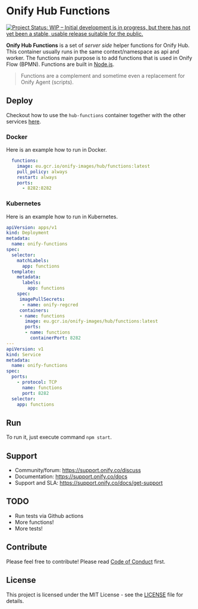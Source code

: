 # Onify Hub Functions

[![Project Status: WIP – Initial development is in progress, but there has not yet been a stable, usable release suitable for the public.](https://www.repostatus.org/badges/latest/wip.svg)](https://www.repostatus.org/#wip)

**Onify Hub Functions** is a set of _server side_ helper functions for Onify Hub. This container usually runs in the same context/namespace as api and worker. The functions main purpose is to add functions that is used in Onify Flow (BPMN). Functions are built in [Node.js](https://nodejs.org/).

> Functions are a complement and sometime even a replacement for Onify Agent (scripts).

## Deploy

Checkout how to use the `hub-functions` container together with the other services [here](https://github.com/onify/install/blob/default/containers.md).

### Docker

Here is an example how to run in Docker.

```yaml
  functions:
    image: eu.gcr.io/onify-images/hub/functions:latest
    pull_policy: always
    restart: always
    ports:
      - 8282:8282
```

### Kubernetes

Here is an example how to run in Kubernetes.

```yaml
apiVersion: apps/v1
kind: Deployment
metadata:
  name: onify-functions
spec:
  selector:
    matchLabels:
      app: functions
  template:
    metadata:
      labels:
        app: functions
    spec:
     imagePullSecrets:
      - name: onify-regcred
     containers:
     - name: functions
       image: eu.gcr.io/onify-images/hub/functions:latest 
       ports:
       - name: functions
         containerPort: 8282
---
apiVersion: v1
kind: Service
metadata:
  name: onify-functions
spec:
  ports:
    - protocol: TCP
      name: functions
      port: 8282
  selector:
    app: functions
```

## Run

To run it, just execute command `npm start`.

## Support

* Community/forum: https://support.onify.co/discuss
* Documentation: https://support.onify.co/docs
* Support and SLA: https://support.onify.co/docs/get-support

## TODO

* Run tests via Github actions
* More functions!
* More tests!

## Contribute

Please feel free to contribute! Please read [Code of Conduct](COC.md) first.

## License

This project is licensed under the MIT License - see the [LICENSE](LICENSE) file for details.